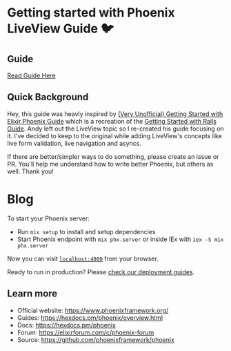 # Getting started with Phoenix LiveView Guide 🐦

## Guide
[Read Guide Here](https://github.com/RustySnek/getting-started-with-liveview/blob/master/GUIDE.md)

## Quick Background
Hey, this guide was heavly inspired by [(Very Unofficial) Getting Started with Elixir Phoenix Guide](https://github.com/andyklimczak/getting-started-with-phoenix) which is a recreation of the [Getting Started with Rails Guide](https://guides.rubyonrails.org/getting_started.html).
Andy left out the LiveView topic so I re-created his guide focusing on it. I've decided to keep to the original while adding LiveView's concepts like
live form validation, live navigation and asyncs.


If there are better/simpler ways to do something, please create an issue or PR. You'll help me understand how to write better Phoenix, but others as well. Thank you!


# Blog

To start your Phoenix server:

  * Run `mix setup` to install and setup dependencies
  * Start Phoenix endpoint with `mix phx.server` or inside IEx with `iex -S mix phx.server`

Now you can visit [`localhost:4000`](http://localhost:4000) from your browser.

Ready to run in production? Please [check our deployment guides](https://hexdocs.pm/phoenix/deployment.html).

## Learn more

  * Official website: https://www.phoenixframework.org/
  * Guides: https://hexdocs.pm/phoenix/overview.html
  * Docs: https://hexdocs.pm/phoenix
  * Forum: https://elixirforum.com/c/phoenix-forum
  * Source: https://github.com/phoenixframework/phoenix
